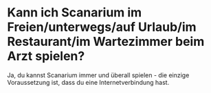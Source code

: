 # Kann ich Scanarium im Freien/unterwegs/auf Urlaub/im Restaurant/im Wartezimmer beim Arzt spielen?

Ja, du kannst Scanarium immer und überall spielen - die einzige Voraussetzung ist, dass du eine Internetverbindung hast.
